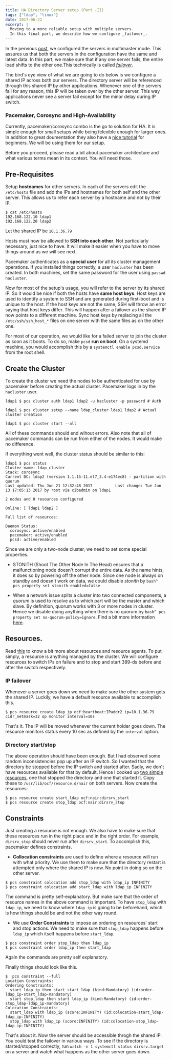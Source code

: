 ```yaml
---
title: HA Directory Server setup (Part -II)
tags: ["ldap", "linux"]
date: 2017-06-22
excerpt: |
  Moving to a more reliable setup with multiple servers.
  In this final part, we describe how we configure _failover_.
---
```


In the pervious [post], we configured the servers in multimaster mode. This assures us that both
the servers in the configuration have the same and latest data. In this part, we make sure that if
any one server fails, the entire load shifts to the other one.This technically is called _[failover]_.

The bird's eye view of what we are going to do below is we configure a shared IP across both our servers.
The directory server will be referenced through this shared IP by other applications. Whenever one of the
servers fail for any reason, this IP will be taken over by the other server. This way applications never
see a server fail except for the minor delay during IP switch.

### Pacemaker, Corosync and High-Availability

Currently, pacemaker/corosync combo is the go to solution for HA. It is simple enough for small setups while being
felexible enough for larger ones. In addition to great doumentation they also have a [nice tutorial] for beginners.
We will be using them for our setup.

Before you proceed, please read a bit about pacemaker architecture and what various terms mean in its context.
You will need those.

## Pre-Requisites

Setup **hostnames** for other servers. In each of the servers edit the `/etc/hosts` file and add the IPs and hostnames for
both self and the other server. This allows us to refer each server by a hostname and not by their IP.

```shell-session
$ cat /etc/hosts
192.168.122.10 ldap1
192.168.122.20 ldap2
```

Let the shared IP be `10.1.36.79`

Hosts must now be allowed to **SSH into each other**. Not particularly necessary, just nice to have. It will make it
easier when you have to move things around as we will see next.

Pacemaker authenticates as a **special user** for all its cluster management operations. If you installed things correctly,
a user `hacluster` has been created. In both machines, set the same password for the user using `passwd hacluster`.

Now for most of the setup's usage, you will refer to the server by its shared IP. So it would be nice if both the hosts
have **same host keys**. Host keys are used to identify a system to SSH and are generated during first-boot and is unique to the host.
If the host keys are not the same, SSH will throw an error saying that host keys differ. This will happen after a failover as the shared
IP now points to a different machine.
Sync host keys by replacing all the `/etc/ssh/ssh_host_*` files on one server with the same files as on the other one.

For most of our operation, we would like for a failed server to join the cluster as soon as it boots. To do so, make `pcsd` **run on boot**.
On a systemd machine, you would accomplish this by a `systemctl enable pcsd.service` from the root shell.

## Create the Cluster

To create the cluster we need the nodes to be authenticated for use by pacemaker before creating the actual cluster.
Pacemaker logs in by the `hacluster` user.

```shell-session
ldap1 $ pcs cluster auth ldap1 ldap2 -u hacluster -p password # Auth

ldap1 $ pcs cluster setup --name ldap_cluster ldap1 ldap2 # Actual cluster creation

ldap1 $ pcs cluster start --all
```

All of these commands should end wihout errors. Also note that all of pacemaker commands can be run from either of the nodes.
It would make no difference.

If everything went well, the cluster status should be similar to this:

```shell-session
ldap1 $ pcs status
Cluster name: ldap_cluster
Stack: corosync
Current DC: ldap2 (version 1.1.15-11.el7_3.4-e174ec8) - partition with quorum
Last updated: Thu Jun 21 12:32:48 2017          Last change: Tue Jun 13 17:05:13 2017 by root via cibadmin on ldap1

2 nodes and 0 resources configured

Online: [ ldap1 ldap2 ]

Full list of resources:

Daemon Status:
  corosync: active/enabled
  pacemaker: active/enabled
  pcsd: active/enabled

```

Since we are only a two-node cluster, we need to set some special properties.

- STONITH (Shoot The Other Node In The Head) ensures that a malfunctioning node doesn't corrupt the entire data. As the name
  hints, it does so by powering off the other node. Since one node is always on standby and doesn't work on data, we could disable
  _stonith_ by `bash^ pcs property set stonith-enabled=false`

- When a network issue splits a cluster into two connected components, a _quorum_ is used to resolve as to which part will be the
  master and which slave. By definition, quorum works with 3 or more nodes in cluster. Hence we disable doing anything when there is
  no quorum by `bash^ pcs property set no-quorum-policy=ignore`. Find a bit more information [here].

## Resources.

Read [this] to know a bit more about resources and resource agents. To put simply, a resource is anything managed by the cluster.
We will configure resources to switch IPs on failure and to stop and start 389-ds before and after the switch respectively.

### IP failover

Whenever a server goes down we need to make sure the other system gets the shared IP. Luckily, we have a default resource available to
accomplish this.

```shell-session
$ pcs resource create ldap_ip ocf:heartbeat:IPaddr2 ip=10.1.36.79 cidr_netmask=32 op monitor interval=10s
```

That's it. The IP will be moved whenever the current holder goes down. The resource monitors status every 10 sec as defined by the
`interval` option.

### Directory start/stop

The above operation should have been enough. But I had observed some random inconsistencies pop up after an IP switch. So I wanted that
the directory be stopped before the IP switch and started after. Sadly, we don't have resources available for that by default. Hence
I cooked up [two simple resources], one that stopped the directory and one that started it. Copy these to `/usr/lib/ocf/resource.d/nair`
on both servers. Now create the resources:

```shell-session
$ pcs resource create start_ldap ocf:nair:dirsrv_start
$ pcs resource create stop_ldap ocf:nair:dirsrv_stop
```

## Constraints

Just creating a resource is not enough. We also have to make sure that these resources run in the right place and in the right order. For example,
`dirsrv_stop` should never run after `dirsrv_start`. To accomplish this, pacemaker defines constraints.

- **Collocation constraints** are used to define where a resource will run with what priority. We use them to make sure that the directory
  restart is attempted only where the shared IP is now. No point in doing so on the other server.

```shell-session
$ pcs constraint colocation add stop_ldap with ldap_ip INFINITY
$ pcs constraint colocation add start_ldap with ldap_ip INFINITY
```

The command is pretty self-explanatory. But make sure that the order of resource names in the above command is important. To have `stop_ldap`
with `ldap_ip`, we need to know where `ldap_ip` is going to be beforehand, which is how things should be and not the other way round.

- We use **Order Constraints** to impose an ordering on resources' start and stop actions.
  We need to make sure that `stop_ldap` happens before `ldap_ip` which itself happens before `start_ldap`.

```shell-session
$ pcs constraint order stop_ldap then ldap_ip
$ pcs constraint order ldap_ip then start_ldap
```

Again the commands are pretty self explanatory.

Finally things should look like this.

```shell-session
$  pcs constraint --full
Location Constraints:
Ordering Constraints:
  start ldap_ip then start start_ldap (kind:Mandatory) (id:order-ldap_ip-start_ldap-mandatory)
  start stop_ldap then start ldap_ip (kind:Mandatory) (id:order-stop_ldap-ldap_ip-mandatory)
Colocation Constraints:
  start_ldap with ldap_ip (score:INFINITY) (id:colocation-start_ldap-ldap_ip-INFINITY)
  stop_ldap with ldap_ip (score:INFINITY) (id:colocation-stop_ldap-ldap_ip-INFINITY)
```

That's about it. Now the server should be accessible throgh the shared IP. You could test the failover in various ways.
To see if the directory is started/stopped correctly, run `watch -n 1 systemctl status dirsrv.target` on a server and watch what
happens as the other server goes down.

[failover]: https://en.wikipedia.org/wiki/Failover
[nice tutorial]: http://clusterlabs.org/doc/en-US/Pacemaker/1.1/html/Clusters_from_Scratch/
[here]: http://clusterlabs.org/doc/en-US/Pacemaker/1.1/html/Clusters_from_Scratch/_perform_a_failover.html
[this]: http://clusterlabs.org/doc/en-US/Pacemaker/1.1/html/Pacemaker_Explained/ch05.html#_what_is_a_cluster_resource
[two simple resources]: https://gist.github.com/AadityaNair/258b9cd11495acf23ebd8dcc39459313
[post]: /ldap-multimaster1
